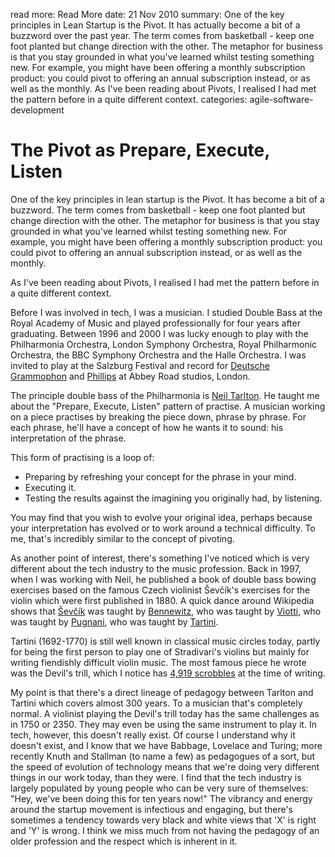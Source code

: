 read more: Read More
date: 21 Nov 2010
summary: One of the key principles in Lean Startup is the Pivot. It has actually become a bit of a buzzword over the past year. The term comes from basketball - keep one foot planted but change direction with the other. The metaphor for business is that you stay grounded in what you've learned whilst testing something new. For example, you might have been offering a monthly subscription product: you could pivot to offering an annual subscription instead, or as well as the monthly. As I've been reading about Pivots, I realised I had met the pattern before in a quite different context.
categories: agile-software-development

# The Pivot as Prepare, Execute, Listen

One of the key principles in lean startup is the Pivot. It has become a bit of a buzzword. The term comes from basketball - keep one foot planted but change direction with the other. The metaphor for business is that you stay grounded in what you've learned whilst testing something new. For example, you might have been offering a monthly subscription product: you could pivot to offering an annual subscription instead, or as well as the monthly.

As I've been reading about Pivots, I realised I had met the pattern before in a quite different context.

Before I was involved in tech, I was a musician. I studied Double Bass at the Royal Academy of Music and played professionally for four years after graduating. Between 1996 and 2000 I was lucky enough to play with the Philharmonia Orchestra, London Symphony Orchestra, Royal Philharmonic Orchestra, the BBC Symphony Orchestra and the Halle Orchestra. I was invited to play at the Salzburg Festival and record for [Deutsche Grammophon](http://www.amazon.co.uk/Messiaen-Saint-Fran%C3%A7ois-dAssise-Olivier/dp/B00000JSAO/ref=sr_1_6?ie=UTF8&qid=1290416456&sr=8-6) and [Phillips](http://www.amazon.co.uk/Mahler-Tiffin-School-Boys-Choir/dp/B00018BOL0/ref=sr_1_4?ie=UTF8&qid=1290416480&sr=8-4) at Abbey Road studios, London. 

The principle double bass of the Philharmonia is [Neil Tarlton](http://www.neiltarlton.com/). He taught me about the "Prepare, Execute, Listen" pattern of practise. A musician working on a piece practises by breaking the piece down, phrase by phrase. For each phrase, he'll have a concept of how he wants it to sound: his interpretation of the phrase. 

This form of practising is a loop of:
 
* Preparing by refreshing your concept for the phrase in your mind.
* Executing it.
* Testing the results against the imagining you originally had, by listening.

You may find that you wish to evolve your original idea, perhaps because your interpretation has evolved or to work around a technical difficulty. To me, that's incredibly similar to the concept of pivoting.

As another point of interest, there's something I've noticed which is very different about the tech industry to the music profession. Back in 1997, when I was working with Neil, he published a book of double bass bowing exercises based on the famous Czech violinist Ševčík's exercises for the violin which were first published in 1880. A quick dance around Wikipedia shows that [Ševčík](http://en.wikipedia.org/wiki/Otakar_%C5%A0ev%C4%8D%C3%ADk) was taught by [Bennewitz](http://en.wikipedia.org/wiki/Anton%C3%ADn_Bennewitz), who was taught by [Viotti](http://en.wikipedia.org/wiki/Giovanni_Battista_Viotti), who was taught by [Pugnani](http://en.wikipedia.org/wiki/Gaetano_Pugnani), who was taught by [Tartini](http://en.wikipedia.org/wiki/Giuseppe_Tartini).

Tartini (1692-1770) is still well known in classical music circles today, partly for being the first person to play one of Stradivari's violins but mainly for writing fiendishly difficult violin music. The most famous piece he wrote was the Devil's trill, which I notice has [4,919 scrobbles](http://www.last.fm/music/Giuseppe+Tartini/_/Devil's+Trill+Sonata) at the time of writing.

My point is that there's a direct lineage of pedagogy between Tarlton and Tartini which covers almost 300 years. To a musician that's completely normal. A violinist playing the Devil's trill today has the same challenges as in 1750 or 2350. They may even be using the same instrument to play it. In tech, however, this doesn't really exist. Of course I understand why it doesn't exist, and I know that we have Babbage, Lovelace and Turing; more recently Knuth and Stallman (to name a few) as pedagogues of a sort, but the speed of evolution of technology means that we're doing very different things in our work today, than they were. I find that the tech industry is largely populated by young people who can be very sure of themselves: "Hey, we've been doing this for ten years now!" The vibrancy and energy around the startup movement is infectious and engaging, but there's sometimes a tendency towards very black and white views that 'X' is right and 'Y' is wrong. I think we miss much from not having the pedagogy of an older profession and the respect which is inherent in it.
